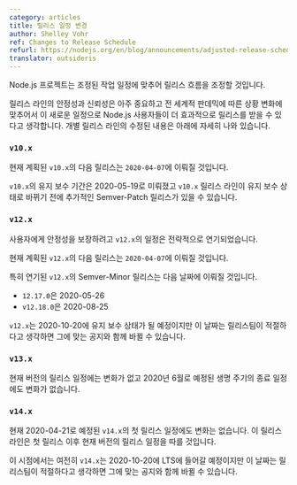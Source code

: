 ```yaml
---
category: articles
title: 릴리스 일정 변경
author: Shelley Vohr
ref: Changes to Release Schedule
refurl: https://nodejs.org/en/blog/announcements/adjusted-release-schedule-covid
translator: outsideris
---
```


<!--
The Node.js project will be adjusting its release candence in response to adjusted work schedules.

The stability and reliability of our release lines is tantamount, and as we respond to the shifting situation around us, and the global pandemic, we feel that Node.js users will be more effectively served by this new schedule. Updates to individual release lines are detailed below.
-->

Node.js 프로젝트는 조정된 작업 일정에 맞추어 릴리스 흐름을 조정할 것입니다.

릴리스 라인의 안정성과 신뢰성은 아주 중요하고 전 세계적 판데믹에 따른 상황 변화에 맞추어서
이 새로운 일정으로 Node.js 사용자들이 더 효과적으로 릴리스를 받을 수 있다고 생각합니다.
개별 릴리스 라인의 수정된 내용은 아래에 자세히 나와 있습니다.

<!--
### `v10.x`

The next planned release of `v10.x` will now be on `2020-04-07`.

The Maintenance date for `v10.x` has been pushed back to 2020-05-19, and there may now be another Semver-Patch release for the `v10.x` line before this line enters Maintenance.
-->

### `v10.x`

현재 계획된 `v10.x`의 다음 릴리스는 `2020-04-07`에 이뤄질 것입니다.

`v10.x`의 유지 보수 기간은 2020-05-19로 미뤄졌고 `v10.x` 릴리스 라인이 유지 보수 상태로
바뀌기 전에 추가적인 Semver-Patch 릴리스가 있을 수 있습니다.

<!--
### `v12.x`

The schedule for `v12.x` has been strategically delayed in the service of ensuring stability for downstream consumers.

The next planned release of `v12.x` will now be on `2020-04-07`.

We have specifically delayed the Semver-Minor releases of `v12.x` which will now occur on the following dates:

* `12.17.0` on 2020-05-26
* `v12.18.0` on 2020-08-25

`v12.x` remains slated to enter Maintenance on 2020-10-20, but this date is now subject to change as deemed appropriate by the Release Team and with appropriate notice.
-->

### `v12.x`

사용자에게 안정성을 보장하려고 `v12.x`의 일정은 전략적으로 연기되었습니다.

현재 계획된 `v12.x`의 다음 릴리스는 `2020-04-07`에 이뤄질 것입니다.

특히 연기된 `v12.x`의 Semver-Minor 릴리스는 다음 날짜에 이뤄질 것입니다.

* `12.17.0`은 2020-05-26
* `v12.18.0`은 2020-08-25

`v12.x`는 2020-10-20에 유지 보수 상태가 될 예정이지만 이 날짜는 릴리스팀이 적절하다고 생각하면
그에 맞는 공지와 함께 바뀔 수 있습니다.

<!--
### `v13.x`

There are no scheduled changes to the Current release schedule, nor will there be changes to the current End of Life date scheduled for June 2020.

### `v14.x`

There are no changes currently scheduled to the initial release date of `v14.x` on 2020-04-21, and this release line will follow the Current release schedule following initial release.

At this point in time, `v14.x` is still planned to enter LTS on 2020-10-20, but this date is now subject to change as deemed appropriate by the Release Team and with appropriate notice.
-->

### `v13.x`

현재 버전의 릴리스 일정에는 변화가 없고 2020년 6월로 예정된 생명 주기의 종료 일정에도 변화가 없습니다.

### `v14.x`

현재 2020-04-21로 예정된 `v14.x`의 첫 릴리스 일정에도 변화는 없습니다.
이 릴리스 라인은 첫 릴리스 이후 현재 버전의 릴리스 일정을 따를 것입니다.

이 시점에서는 여전히 `v14.x`는 2020-10-20에 LTS에 들어갈 예정이지만
이 날짜는 릴리스팀이 적절하다고 생각하면 그에 맞는 공지와 함께 바뀔 수 있습니다.
